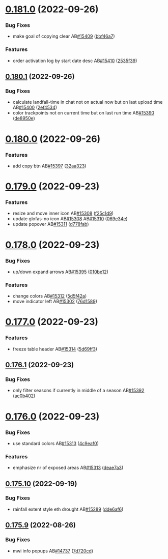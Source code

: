 # [0.181.0](https://github.com/rodekruis/IBF-system/compare/v0.180.1...v0.181.0) (2022-09-26)


### Bug Fixes

* make goal of copying clear AB[#15409](https://github.com/rodekruis/IBF-system/issues/15409) ([bbf46a7](https://github.com/rodekruis/IBF-system/commit/bbf46a737ab87e86f279f41b95eed3537f72db52))


### Features

* order activation log by start date desc AB[#15410](https://github.com/rodekruis/IBF-system/issues/15410) ([2535f39](https://github.com/rodekruis/IBF-system/commit/2535f393d4f0d67a9c1e1a1a7f31b0586f28f69e))



## [0.180.1](https://github.com/rodekruis/IBF-system/compare/v0.180.0...v0.180.1) (2022-09-26)


### Bug Fixes

* calculate landfall-time in chat not on actual now but on last upload time AB[#15400](https://github.com/rodekruis/IBF-system/issues/15400) ([2ef4534](https://github.com/rodekruis/IBF-system/commit/2ef4534ad82508a0063fa5e5ea1a03df2830220f))
* color trackpoints not on current time but on last run time AB[#15390](https://github.com/rodekruis/IBF-system/issues/15390) ([de8950e](https://github.com/rodekruis/IBF-system/commit/de8950e1e497c170bfb537458d49ab9d63e9a9ff))



# [0.180.0](https://github.com/rodekruis/IBF-system/compare/v0.179.0...v0.180.0) (2022-09-26)


### Features

* add copy btn AB[#15397](https://github.com/rodekruis/IBF-system/issues/15397) ([32aa323](https://github.com/rodekruis/IBF-system/commit/32aa323d2a9537764ea714bb389a220799cebf14))



# [0.179.0](https://github.com/rodekruis/IBF-system/compare/v0.178.0...v0.179.0) (2022-09-23)


### Features

* resize and move inner icon AB[#15308](https://github.com/rodekruis/IBF-system/issues/15308) ([f25c1d9](https://github.com/rodekruis/IBF-system/commit/f25c1d98d52797fce06e2afae879f99ff4c003bf))
* update glofas-no icon AB[#15308](https://github.com/rodekruis/IBF-system/issues/15308) AB[#15310](https://github.com/rodekruis/IBF-system/issues/15310) ([069e34e](https://github.com/rodekruis/IBF-system/commit/069e34e06ed1f42ab6fe2aa2c8044b6a9452b833))
* update popover AB[#15311](https://github.com/rodekruis/IBF-system/issues/15311) ([d778fab](https://github.com/rodekruis/IBF-system/commit/d778fabfe5e0acaba6e40a1e1fe085d00e65c0c0))



# [0.178.0](https://github.com/rodekruis/IBF-system/compare/v0.177.0...v0.178.0) (2022-09-23)


### Bug Fixes

* up/down expand arrows AB[#15395](https://github.com/rodekruis/IBF-system/issues/15395) ([010be12](https://github.com/rodekruis/IBF-system/commit/010be12f8ec5ef91a0edd481f4d0a58fe917d8d0))


### Features

* change colors AB[#15312](https://github.com/rodekruis/IBF-system/issues/15312) ([5d5f42a](https://github.com/rodekruis/IBF-system/commit/5d5f42a14f0b332dcaf7e8a02d5ee9cd56c8a3d4))
* move indicator left AB[#15302](https://github.com/rodekruis/IBF-system/issues/15302) ([76d1589](https://github.com/rodekruis/IBF-system/commit/76d1589b5ed9263f93c32157cf1bbb1169d51467))



# [0.177.0](https://github.com/rodekruis/IBF-system/compare/v0.176.1...v0.177.0) (2022-09-23)


### Features

* freeze table header AB[#15314](https://github.com/rodekruis/IBF-system/issues/15314) ([5d69ff3](https://github.com/rodekruis/IBF-system/commit/5d69ff35a014c9613a033987932a8497bd4cff9c))



## [0.176.1](https://github.com/rodekruis/IBF-system/compare/v0.176.0...v0.176.1) (2022-09-23)


### Bug Fixes

* only filter seasons if currently in middle of a season AB[#15392](https://github.com/rodekruis/IBF-system/issues/15392) ([ae0b402](https://github.com/rodekruis/IBF-system/commit/ae0b40266a6efa012cf27dd2a7eada95b0448351))



# [0.176.0](https://github.com/rodekruis/IBF-system/compare/v0.175.10...v0.176.0) (2022-09-23)


### Bug Fixes

* use standard colors AB[#15313](https://github.com/rodekruis/IBF-system/issues/15313) ([4c9eaf0](https://github.com/rodekruis/IBF-system/commit/4c9eaf02023fa2c3900a6b652f108f834d3c1e2e))


### Features

* emphasize nr of exposed areas AB[#15313](https://github.com/rodekruis/IBF-system/issues/15313) ([deae7a3](https://github.com/rodekruis/IBF-system/commit/deae7a32bb33c82e05f65b887f632f33b36e4344))



## [0.175.10](https://github.com/rodekruis/IBF-system/compare/v0.175.9...v0.175.10) (2022-09-19)


### Bug Fixes

* rainfall extent style eth drought AB[#15289](https://github.com/rodekruis/IBF-system/issues/15289) ([dde6af6](https://github.com/rodekruis/IBF-system/commit/dde6af62a8eb629a8bb27b7a678fb50df0ec1534))



## [0.175.9](https://github.com/rodekruis/IBF-system/compare/v0.175.8...v0.175.9) (2022-08-26)


### Bug Fixes

* mwi info popups AB[#14737](https://github.com/rodekruis/IBF-system/issues/14737) ([7d720cd](https://github.com/rodekruis/IBF-system/commit/7d720cda81b2b4f471152cdfd182463f6adb3196))




